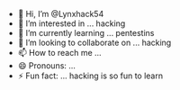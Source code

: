 - 👋 Hi, I’m @Lynxhack54
- 👀 I’m interested in ... hacking
- 🌱 I’m currently learning ... pentestins
- 💞️ I’m looking to collaborate on ... hacking
- 📫 How to reach me ...
- 😄 Pronouns: ...
- ⚡ Fun fact: ... hacking is so fun to learn

<!---
Lynxhack54/Lynxhack54 is a ✨ special ✨ repository because its `README.md` (this file) appears on your GitHub profile.
You can click the Preview link to take a look at your changes.
--->
